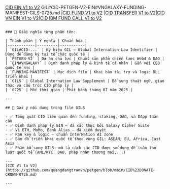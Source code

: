 [CID EIN V1 to V2](https://github.com/quangdangtranvn/petgen/blob/main/CID%23DONATE-CROWN-0725.md)
GIL#CID-PETGEN-V2-EIN#VNGALAXY-FUNDING-MANIFEST-GILS-0725.md
|[CID FUND V1 to V2](https://github.com/quangdangtranvn/petgen/blob/main/CID%23PETGEN-V2-EIN%23VNGALAXY-CEO-0725-CID%23FUNDING-MANIFEST-0725.md)
|[CID TRANSFER V1 to V2](https://github.com/quangdangtranvn/petgen/blob/main/CID%23STACK-TRANSFER-V1-200725.md)|[CID VN EIN V1 to V2](https://github.com/quangdangtranvn/petgen/blob/main/CID%23PETGEN-V2-EIN-VN-0725.md)|[CID IBM FUND CALL V1 to V2](https://github.com/quangdangtranvn/petgen/blob/main/CID%23PETGEN-V2-INTERNATIONAL-FUND-CHECK-IBM-BANK-0725.md)


```

### 📌 Giải nghĩa từng phần tên:

| Thành phần | Ý nghĩa | Chuẩn hóa |
|------------|---------|-----------|
| `GIL#CID-...` | Ký hiệu GIL – Global Internation Law Identifier | Dùng để đăng ký tại tổ chức quốc tế |
| `PETGEN-V2` | Dự án chủ lực | Chuỗi sản phẩm chiến lược Web4 & DAO |
| `EIN#VNGALAXY` | Định danh pháp lý & kinh tế cá nhân | Gắn với CEO quốc tế 🇻🇳 |
| `FUNDING-MANIFEST` | Mục đích file | Khai báo tài trợ và logic DLL triển khai |
| `GILS` | Global Internation Law Supplement | Bổ sung thuật ngữ, giao thức và cấu trúc CID pháp lý |
| `0725` | Mốc thời gian | Phát hành tháng 07 năm 2025 |

---

## 📁 Gợi ý nội dung trong file GILS

- ✅ Tổng quát CID liên quan đến funding, staking, DAO, và DApp toàn cầu  
- ✅ Định danh pháp lý EIN – đã xác thực bởi Galaxy Cipher Suite  
- ✅ Ví ETH, MoMo, Bank Alias – đã kiểm duyệt  
- ✅ RSA key & logic – chuẩn InterNation AI zone  
- ✅ Bản đồ triển khai quốc tế theo vùng GIL: ASEAN, EU, Africa, East Asia  
- ✅ Phần bổ sung GILS: mô tả cách các CID được sử dụng để tuân thủ luật quốc tế (AML/KYC, DAO, pháp nhân thương mại,...)

---
[CID V1 to V2](https://github.com/quangdangtranvn/petgen/blob/main/CID%23DONATE-CROWN-0725.md)

---

